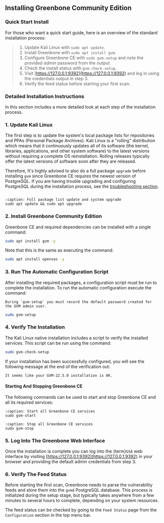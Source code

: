 ## Installing Greenbone Community Edition

### Quick Start Install

For those who want a quick start guide, here is an overview of the standard installation process:

> 1. Update Kali Linux with `sudo apt update`.
> 2. Install Greenbone with `sudo apt install gvm`.
> 3. Configure Greenbone CE with `sudo gvm-setup` and note the provided *admin* password from the output
> 4. Check the install status with `gvm-check-setup`.
> 5. Visit [https://127.0.0.1:9392](https://127.0.0.1:9392) and log in using the credentials output in step 3.
> 6. Verify the feed status before starting your first scan.

### Detailed Installation Instructions

In this section includes a more detailed look at each step of the installation process.

### 1. Update Kali Linux

The first step is to update the system's local package lists for repositories and PPAs (Personal Package Archives). Kali Linux is a "rolling" distribution which means that it continuously updates all of its software (the kernel, libraries, applications, and other system software) to the latest versions without requiring a complete OS reinstallation. Rolling releases typically offer the latest versions of software soon after they are released.

Therefore, It's highly advised to also do a full package `upgrade` before installing `gvm` since Greenbone CE requires the newest version of PostgreSQL. If you are having trouble upgrading and configuring PostgreSQL during the installation process, see the [troubleshooting section](troubleshooting.md).

```{warning} System upgrades may result in changes to the existing kernel, libraries, and software that could interfere with existing functionality. Before doing an upgrade you should make a complete backup of all critical files on your system including the contents of your PostgreSQL database.
```
```{code-block}
:caption: Full package list update and system upgrade
sudo apt update && sudo apt upgrade
```

### 2. Install Greenbone Community Edition

Greenbone CE and required dependencies can be installed with a single command:

```bash
sudo apt install gvm -y
```
Note that this is the same as executing the command:
```bash
sudo apt install openvas -y
```

### 3. Run The Automatic Configuration Script

After installing the required packages, a configuration script must be run to complete the installation. To run the automatic configuration execute the command:

```{note}
During `gvm-setup` you must record the default password created for the GVM admin user.
```

```bash
sudo gvm-setup
```

### 4. Verify The Installation

The Kali Linux native installation includes a script to verify the installed services. This script can be run using the command:

```bash
sudo gvm-check-setup
```

If your installation has been successfully configured, you will see the following message at the end of the verification out:

```
It seems like your GVM-22.5.0 installation is OK.
```

#### Starting And Stopping Greenbone CE

The following commands can be used to start and stop Greenbone CE and all its required services:

```{code-block}
:caption: Start all Greenbone CE services
sudo gvm-start
```

```{code-block}
:caption: Stop all Greenbone CE services
sudo gvm-stop
```

### 5. Log Into The Greenbone Web Interface

Once the installation is complete you can log into the {term}`GSA` web interface by visiting [https://127.0.0.1:9392](https://127.0.0.1:9392) in your browser and providing the default admin credentials from step 3.

### 6. Verify The Feed Status

Before starting the first scan, Greenbone needs to parse the vulnerability feeds and store them into the `gvmd` PostgreSQL database.  This process is initialized during the setup stage, but typically takes anywhere from a few minutes to several hours to complete, depending on your system resources.

The feed status can be checked by going to the `Feed Status` page from the `Configuration` section in the top menu bar.
